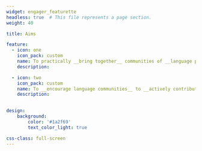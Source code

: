 ```yaml
---
widget: engager_featurette
headless: true  # This file represents a page section.
weight: 40

title: Aims

feature:
  - icon: one
    icon_pack: custom
    name: To practically __bring together__ communities of __language practice__ with an aim to __advance and celebrate__ the use of South African languages.
    description:

  - icon: two
    icon_pack: custom
    name: To __encourage language communities__ to __actively contribute content__ to the free encyclopedia (Wikipedia).
    description: 
      

design:
    background:
        color: '#1a2f69'
        text_color_light: true

css-class: full-screen
---
```


